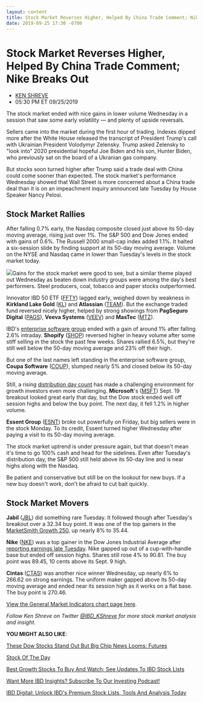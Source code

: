 ```yaml
---
layout: content
title: Stock Market Reverses Higher, Helped By China Trade Comment; Nike Breaks Out
date: 2019-09-25 17:30 -0700
---
```



Stock Market Reverses Higher, Helped By China Trade Comment; Nike Breaks Out
=============================================================================




* [KEN SHREVE](https://www.investors.com/author/shrevek/ "Posts by KEN SHREVE")
* 05:30 PM ET 09/25/2019




The stock market ended with nice gains in lower volume Wednesday in a session that saw some early volatility — and plenty of upside reversals.




Sellers came into the market during the first hour of trading. Indexes dipped more after the White House released the transcript of President Trump's call with Ukrainian President Volodymyr Zelensky. Trump asked Zelensky to "look into" 2020 presidential hopeful Joe Biden and his son, Hunter Biden, who previously sat on the board of a Ukranian gas company.


But stocks soon turned higher after Trump said a trade deal with China could come sooner than expected. The stock market's performance Wednesday showed that Wall Street is more concerned about a China trade deal than it is on an impeachment inquiry announced late Tuesday by House Speaker Nancy Pelosi.


Stock Market Rallies
--------------------


After falling 0.7% early, the Nasdaq composite closed just above its 50-day moving average, rising just over 1%. The S&P 500 and Dow Jones ended with gains of 0.6%. The Russell 2000 small-cap index added 1.1%. It halted a six-session slide by finding support at its 50-day moving average. Volume on the NYSE and Nasdaq came in lower than Tuesday's levels in the stock market today.


![](https://www.investors.com/wp-content/uploads/2019/09/MP092519-267x300.jpg)Gains for the stock market were good to see, but a similar theme played out Wednesday as beaten down industry groups were among the day's best performers. Steel producers, coal, tobacco and paper stocks outperformed.


Innovator IBD 50 ETF ([FFTY](https://research.investors.com/quote.aspx?symbol=FFTY)) lagged early, weighed down by weakness in **Kirkland Lake Gold** ([KL](https://research.investors.com/quote.aspx?symbol=KL)) and **Atlassian** ([TEAM](https://research.investors.com/quote.aspx?symbol=TEAM)). But the exchange traded fund reversed nicely higher, helped by strong showings from **PagSeguro Digital** ([PAGS](https://research.investors.com/quote.aspx?symbol=PAGS)), **Veeva Systems** ([VEEV](https://research.investors.com/quote.aspx?symbol=VEEV)) and **MasTec** ([MTZ](https://research.investors.com/quote.aspx?symbol=MTZ)).


IBD's [enterprise software group](https://www.investors.com/news/technology/cloud-computing-cloud-stocks/) ended with a gain of around 1% after falling 2.6% intraday. **Shopify** ([SHOP](https://research.investors.com/quote.aspx?symbol=SHOP)) reversed higher in heavy volume after some stiff selling in the stock the past few weeks. Shares rallied 6.5%, but they're still well below the 50-day moving average and 23% off their high.


But one of the last names left standing in the enterprise software group, **Coupa Software** ([COUP](https://research.investors.com/quote.aspx?symbol=COUP)), slumped nearly 5% and closed below its 50-day moving average.


Still, a rising [distribution day count](https://www.investors.com/ibd-university/market-timing/market-tops/) has made a challenging environment for growth investors even more challenging. **Microsoft**'s ([MSFT](https://research.investors.com/quote.aspx?symbol=MSFT)) Sept. 19 breakout looked great early that day, but the Dow stock ended well off session highs and below the buy point. The next day, it fell 1.2% in higher volume.


**Essent Group** ([ESNT](https://research.investors.com/quote.aspx?symbol=ESNT)) broke out powerfully on Friday, but big sellers were in the stock Monday. To its credit, Essent turned higher Wednesday after paying a visit to its 50-day moving average.


The stock market uptrend is under pressure again, but that doesn't mean it's time to go 100% cash and head for the sidelines. Even after Tuesday's distribution day, the S&P 500 still held above its 50-day line and is near highs along with the Nasdaq.


Be patient and conservative but still be on the lookout for new buys. If a new buy doesn't work, don't be afraid to cut bait quickly.


Stock Market Movers
-------------------


**Jabil** ([JBL](https://research.investors.com/quote.aspx?symbol=JBL)) did something rare Tuesday. It followed though after Tuesday's breakout over a 32.34 buy point. It was one of the top gainers in the [MarketSmith Growth 250](https://www.investors.com/product/marketsmith/?artProdLink=MarketSmith), up nearly 8% to 35.44.


**Nike** ([NKE](https://research.investors.com/quote.aspx?symbol=NKE)) was a top gainer in the Dow Jones Industrial Average after [reporting earnings late Tuesday](https://www.investors.com/news/nike-earnings-q1-2020-nike-stock-stalks-buy-point-results/). Nike gapped up out of a cup-with-handle base but ended off session highs. Shares still rose 4% to 90.81. The buy point was 89.45, 10 cents above its Sept. 9 high.


**Cintas** ([CTAS](https://research.investors.com/quote.aspx?symbol=CTAS)) was another nice winner Wednesday, up nearly 6% to 266.62 on strong earnings. The uniform maker gapped above its 50-day moving average and ended near its session high as it works on a flat base. The buy point is 270.46.


[View the General Market Indicators chart page here](https://www.investors.com/wp-content/uploads/2019/09/IBD2509152501GMI2.pdf).


*Follow Ken Shreve on Twitter [@IBD\_KShreve](https://www.twitter.com/IBD_KShreve) for more stock market analysis and insight*.


**YOU MIGHT ALSO LIKE**:


[These Dow Stocks Stand Out But Big Chip News Looms: Futures](https://www.investors.com/market-trend/stock-market-today/dow-jones-futures-apple-nike-stock-market-rally-trump-trade-trumps-impeachment/)


[Stock Of The Day](https://www.investors.com/research/ibd-stock-of-the-day/biotech-company-rattles-amgen-mylan-biosimilar/)


[Best Growth Stocks To Buy And Watch: See Updates To IBD Stock Lists](https://www.investors.com/stock-lists/best-growth-stocks-buy-watch-ibd-stock-lists/)


[Want More IBD Insights? Subscribe To Our Investing Podcast!](https://www.investors.com/how-to-invest/investing-podcast/)


[IBD Digital: Unlock IBD's Premium Stock Lists, Tools And Analysis Today](https://www.investors.com/product/ibd-digital/?artProdLink=IBD_Digital)




